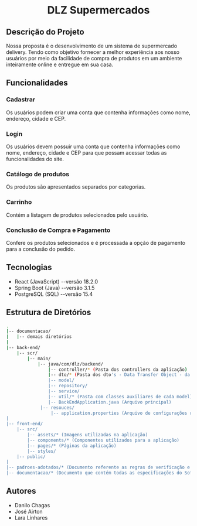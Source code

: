 <h1 align="center">DLZ Supermercados</h1>

## Descrição do Projeto
<p> Nossa proposta é o desenvolvimento de um sistema de supermercado delivery. Tendo como objetivo fornecer a melhor experiência aos nosso usuários por meio da facilidade de compra de produtos em um ambiente inteiramente online e entregue em sua casa. </p>

## Funcionalidades

### Cadastrar
<p> Os usuários podem criar uma conta que contenha informações como nome, endereço, cidade e CEP.</p>

### Login
<p> Os usuários devem possuir uma conta que contenha informações como nome, endereço, cidade e CEP para que possam acessar todas as funcionalidades do site.</p>

### Catálogo de produtos
<p> Os produtos são apresentados separados por categorias.</p>

### Carrinho
<p> Contém a listagem de produtos selecionados pelo usuário.</p>

### Conclusão de Compra e Pagamento
<p> Confere os produtos selecionados e é processada a opção de pagamento para a conclusão do pedido.</p>

## Tecnologias
- React (JavaScript) --versão 18.2.0 
- Spring Boot (Java) --versão 3.1.5
- PostgreSQL (SQL) --versão 15.4

## Estrutura de Diretórios
<a name="estrutura-diretorio"></a>

```sh
.
|-- documentacao/
|   |-- demais diretórios
|
|-- back-end/
    |-- scr/
        |-- main/
            |-- java/com/dlz/backend/
                |-- controller/* (Pasta dos controllers da aplicação)
                |-- dto/* (Pasta dos dto's - Data Transfer Object - da aplicação)
                |-- model/
                |-- repository/
                |-- service/
                |-- util/* (Pasta com classes auxiliares de cada model)
                |-- BackEndApplication.java (Arquivo principal)
             |-- resouces/
                 |-- application.properties (Arquivo de configurações referentes ao banco de dados)
|
|-- front-end/
    |-- src/
        |-- assets/* (Imagens utilizadas na aplicação)
        |-- components/* (Componentes utilizados para a aplicação)
        |-- pages/* (Páginas da aplicação)
        |-- styles/
    |-- public/
|
|-- padroes-adotados/* (Documento referente as regras de verificação e análise de requisitos)
|-- documentacao/* (Documento que contém todas as especificações do Software)
```

## Autores
- Danilo Chagas
- José Airton
- Lara Linhares

